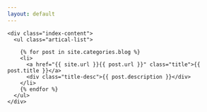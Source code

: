 ```yaml
---
layout: default
---
```


<body>
  <div class="index-wrapper">
<!--     <div class="aside">
      <div class="info-card">
        <h1>深入理解Java虚拟机读书笔记</h1>
      </div>
      <div id="particles-js"></div>
    </div> -->

    <div class="index-content">
      <ul class="artical-list">
        
        {% for post in site.categories.blog %}
        <li>
          <a href="{{ site.url }}{{ post.url }}" class="title">{{ post.title }}</a>
          <div class="title-desc">{{ post.description }}</div>
        </li>
        {% endfor %}
      </ul>
    </div>
  </div>
</body>
